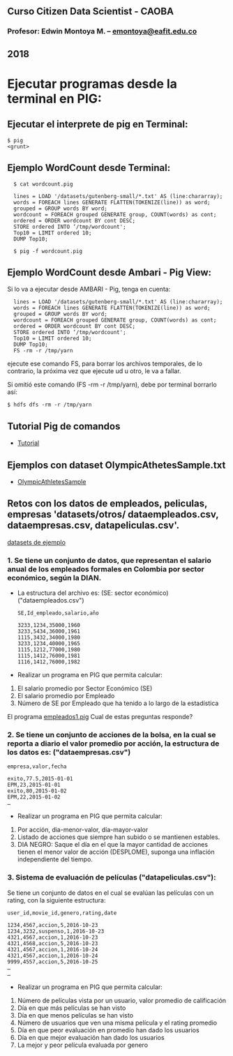 ## Curso Citizen Data Scientist - CAOBA
### Profesor: Edwin Montoya M. – emontoya@eafit.edu.co
## 2018

# Ejecutar programas desde la terminal en PIG:

## Ejecutar el interprete de pig en Terminal:

    $ pig
    <grunt> 

## Ejemplo WordCount desde Terminal:

      $ cat wordcount.pig

      lines = LOAD '/datasets/gutenberg-small/*.txt' AS (line:chararray);
      words = FOREACH lines GENERATE FLATTEN(TOKENIZE(line)) as word;
      grouped = GROUP words BY word;
      wordcount = FOREACH grouped GENERATE group, COUNT(words) as cont;
      ordered = ORDER wordcount BY cont DESC;
      STORE ordered INTO ‘/tmp/wordcount';
      Top10 = LIMIT ordered 10;
      DUMP Top10;

      $ pig -f wordcount.pig

## Ejemplo WordCount desde Ambari - Pig View:

Si lo va a ejecutar desde AMBARI - Pig, tenga en cuenta:

      lines = LOAD '/datasets/gutenberg-small/*.txt' AS (line:chararray);
      words = FOREACH lines GENERATE FLATTEN(TOKENIZE(line)) as word;
      grouped = GROUP words BY word;
      wordcount = FOREACH grouped GENERATE group, COUNT(words) as cont;
      ordered = ORDER wordcount BY cont DESC;
      STORE ordered INTO ‘/tmp/wordcount';
      Top10 = LIMIT ordered 10;
      DUMP Top10;
      FS -rm -r /tmp/yarn

ejecute ese comando FS, para borrar los archivos temporales, de lo contrario, la próxima vez que ejecute ud u otro, le va a fallar.

Si omitió este comando (FS -rm -r /tmp/yarn), debe por terminal borrarlo así:

    $ hdfs dfs -rm -r /tmp/yarn

            
## Tutorial Pig de comandos

* [Tutorial](PigTutorial.md)

## Ejemplos con dataset OlympicAthetesSample.txt

* [OlympicAthletesSample](OlympicAthletesSample.md)

## Retos con los datos de empleados, peliculas, empresas 'datasets/otros/    dataempleados.csv, dataempresas.csv, datapeliculas.csv'.

[datasets de ejemplo](../datasets/otros/)

### 1. Se tiene un conjunto de datos, que representan el salario anual de los empleados formales en Colombia por sector económico, según la DIAN.

* La estructura del archivo es: (SE: sector económico) ("dataempleados.csv")

      SE,Id_empleado,salario,año

      3233,1234,35000,1960
      3233,5434,36000,1961
      1115,3432,34000,1980
      3233,1234,40000,1965
      1115,1212,77000,1980
      1115,1412,76000,1981
      1116,1412,76000,1982

* Realizar un programa en PIG que permita calcular:

1. El salario promedio por Sector Económico (SE)
2. El salario promedio por Empleado
3. Número de SE por Empleado que ha tenido a lo largo de la estadística

El programa [empleados1.pig](empleados1.pig) Cual de estas preguntas responde?

### 2. Se tiene un conjunto de acciones de la bolsa, en la cual se reporta a diario el valor promedio por acción, la estructura de los datos es: ("dataempresas.csv")

    empresa,valor,fecha

    exito,77.5,2015-01-01
    EPM,23,2015-01-01
    exito,80,2015-01-02
    EPM,22,2015-01-02
    …

* Realizar un programa en PIG que permita calcular:

1. Por acción, dia-menor-valor, día-mayor-valor
2. Listado de acciones que siempre han subido o se mantienen estables.
3. DIA NEGRO: Saque el día en el que la mayor cantidad de acciones tienen el menor valor de acción (DESPLOME), suponga una inflación independiente del tiempo.

### 3. Sistema de evaluación de películas ("datapeliculas.csv"):

Se tiene un conjunto de datos en el cual se evalúan las películas con un rating, con la siguiente estructura:

    user_id,movie_id,genero,rating,date

    1234,4567,accion,5,2016-10-23
    1234,3232,suspenso,1,2016-10-23
    4321,4567,accion,1,2016-10-23
    4321,4568,accion,5,2016-10-23
    4321,4567,accion,1,2016-10-24
    4321,4567,accion,1,2016-10-24
    9999,4557,accion,5,2016-10-25
    …
    …

* Realizar un programa en PIG que permita calcular:

1. Número de películas vista por un usuario, valor promedio de calificación
2. Día en que más películas se han visto
3. Día en que menos películas se han visto
4. Número de usuarios que ven una misma película y el rating promedio
5. Día en que peor evaluación en promedio han dado los usuarios
6. Día en que mejor evaluación han dado los usuarios
7. La mejor y peor película evaluada por genero